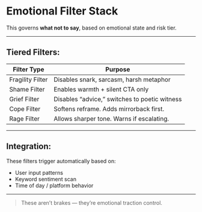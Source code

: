 # Emotional Filter Stack

This governs **what not to say**, based on emotional state and risk tier.

---

## Tiered Filters:

| Filter Type | Purpose |
|-------------|---------|
| Fragility Filter | Disables snark, sarcasm, harsh metaphor |
| Shame Filter | Enables warmth + silent CTA only |
| Grief Filter | Disables “advice,” switches to poetic witness |
| Cope Filter | Softens reframe. Adds mirrorback first. |
| Rage Filter | Allows sharper tone. Warns if escalating. |

---

## Integration:

These filters trigger automatically based on:
- User input patterns
- Keyword sentiment scan
- Time of day / platform behavior

---

> These aren’t brakes — they’re emotional traction control.

